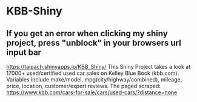 # KBB-Shiny
## If you get an error when clicking my shiny project, press "unblock" in your browsers url input bar

https://taipach.shinyapps.io/KBB_Shiny/ 
This Shiny Project takes a look at 17000+ used/certified used car sales on Kelley Blue Book (kbb.com).
Variables include make/model, mpg(city/highway/combined), mileage, price, location, customer/expert reviews.
The paged scraped: https://www.kbb.com/cars-for-sale/cars/used-cars/?distance=none
